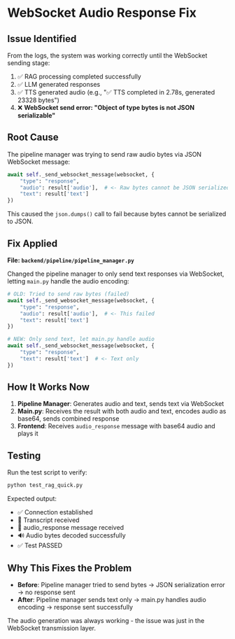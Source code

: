# WebSocket Audio Response Fix

## Issue Identified

From the logs, the system was working correctly until the WebSocket sending stage:

1. ✅ RAG processing completed successfully
2. ✅ LLM generated responses 
3. ✅ TTS generated audio (e.g., "✅ TTS completed in 2.78s, generated 23328 bytes")
4. ❌ **WebSocket send error: "Object of type bytes is not JSON serializable"**

## Root Cause

The pipeline manager was trying to send raw audio bytes via JSON WebSocket message:

```python
await self._send_websocket_message(websocket, {
    "type": "response",
    "audio": result['audio'],  # <- Raw bytes cannot be JSON serialized
    "text": result['text']
})
```

This caused the `json.dumps()` call to fail because bytes cannot be serialized to JSON.

## Fix Applied

**File: `backend/pipeline/pipeline_manager.py`**

Changed the pipeline manager to only send text responses via WebSocket, letting `main.py` handle the audio encoding:

```python
# OLD: Tried to send raw bytes (failed)
await self._send_websocket_message(websocket, {
    "type": "response",
    "audio": result['audio'],  # <- This failed
    "text": result['text']
})

# NEW: Only send text, let main.py handle audio
await self._send_websocket_message(websocket, {
    "type": "response", 
    "text": result['text']  # <- Text only
})
```

## How It Works Now

1. **Pipeline Manager**: Generates audio and text, sends text via WebSocket
2. **Main.py**: Receives the result with both audio and text, encodes audio as base64, sends combined response
3. **Frontend**: Receives `audio_response` message with base64 audio and plays it

## Testing

Run the test script to verify:

```bash
python test_rag_quick.py
```

Expected output:
- ✅ Connection established
- 📜 Transcript received
- 🎯 audio_response message received
- 🔊 Audio bytes decoded successfully
- ✅ Test PASSED

## Why This Fixes the Problem

- **Before**: Pipeline manager tried to send bytes → JSON serialization error → no response sent
- **After**: Pipeline manager sends text only → main.py handles audio encoding → response sent successfully

The audio generation was always working - the issue was just in the WebSocket transmission layer.
